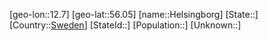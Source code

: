 ﻿---
location: [56.05,12.7]
type: City
tags:
- geo/City


SpocWebEntityId: 30879
isDeleted: false
confidential: public

---
[geo-lon::12.7]
[geo-lat::56.05]
[name::Helsingborg]
[State::]
[Country::[Sweden](geo/Continent/Europe/Sweden.md)]
[StateId::]
[Population::]
[Unknown::]

